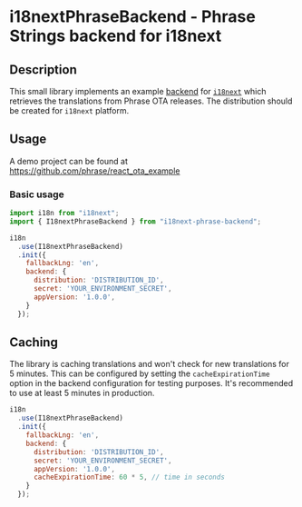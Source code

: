 # i18nextPhraseBackend - Phrase Strings backend for i18next

## Description

This small library implements an example [backend](https://www.i18next.com/overview/plugins-and-utils#backends) for [`i18next`](https://www.i18next.com/) which retrieves the translations from Phrase OTA releases. The distribution should be created for `i18next` platform.

## Usage

A demo project can be found at https://github.com/phrase/react_ota_example

### Basic usage

```javascript
import i18n from "i18next";
import { I18nextPhraseBackend } from "i18next-phrase-backend";

i18n
  .use(I18nextPhraseBackend)
  .init({
    fallbackLng: 'en',
    backend: {
      distribution: 'DISTRIBUTION_ID',
      secret: 'YOUR_ENVIRONMENT_SECRET',
      appVersion: '1.0.0',
    }
  });
```

## Caching

The library is caching translations and won't check for new translations for 5 minutes. This can be configured by setting the `cacheExpirationTime` option in the backend configuration for testing purposes. It's recommended to use at least 5 minutes in production.

```javascript
i18n
  .use(I18nextPhraseBackend)
  .init({
    fallbackLng: 'en',
    backend: {
      distribution: 'DISTRIBUTION_ID',
      secret: 'YOUR_ENVIRONMENT_SECRET',
      appVersion: '1.0.0',
      cacheExpirationTime: 60 * 5, // time in seconds
    }
  });
```
